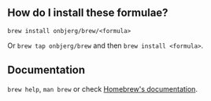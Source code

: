 ## How do I install these formulae?

`brew install onbjerg/brew/<formula>`

Or `brew tap onbjerg/brew` and then `brew install <formula>`.

## Documentation

`brew help`, `man brew` or check [Homebrew's documentation](https://docs.brew.sh).
